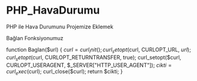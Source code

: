 # PHP_HavaDurumu
PHP ile Hava Durumunu Projemize Eklemek 

Bağlan Fonksiyonumuz

function Baglan($url)
{
	$curl = curl_init();	
	curl_setopt($curl, CURLOPT_URL, $url);	
	curl_setopt($curl, CURLOPT_RETURNTRANSFER, true);
	curl_setopt($curl, CURLOPT_USERAGENT, $_SERVER["HTTP_USER_AGENT"]);
	$cikti = curl_exec($curl);
	curl_close($curl);
	return $cikti;
}

